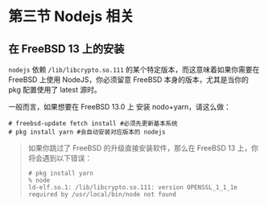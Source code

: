 # 第三节 Nodejs 相关

## 在 FreeBSD 13 上的安装

`nodejs` 依赖 `/lib/libcrypto.so.111` 的某个特定版本，而这意味着如果你需要在 FreeBSD 上使用 NodeJS，你必须留意 FreeBSD 本身的版本，尤其是当你的 pkg 配置使用了 latest 源时。

一般而言，如果想要在 FreeBSD 13.0 上 安装 nodo+yarn，请这么做：

```
# freebsd-update fetch install #必须先更新基本系统
# pkg install yarn #会自动安装对应版本的 nodejs
```

>如果你跳过了 FreeBSD 的升级直接安装软件，那么在 FreeBSD 13 上，你将会遇到以下错误：
>
>```
># pkg install yarn
>% node
>ld-elf.so.1: /lib/libcrypto.so.111: version OPENSSL_1_1_1e required by /usr/local/bin/node not found
 ```
